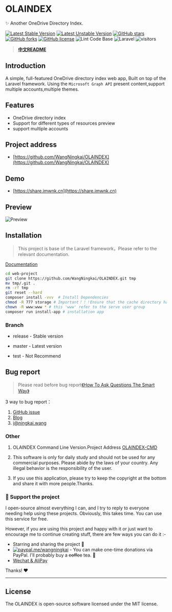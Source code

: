 # OLAINDEX

✨ Another OneDrive Directory Index.

[![Latest Stable Version](https://poser.pugx.org/wangningkai/olaindex/v/stable)](https://packagist.org/packages/wangningkai/olaindex)
[![Latest Unstable Version](https://poser.pugx.org/wangningkai/olaindex/v/unstable)](//packagist.org/packages/wangningkai/olaindex)
[![GitHub stars](https://img.shields.io/github/stars/WangNingkai/OLAINDEX.svg?style=flat-square)](https://github.com/WangNingkai/OLAINDEX/stargazers)
[![GitHub forks](https://img.shields.io/github/forks/WangNingkai/OLAINDEX.svg?style=flat-square)](https://github.com/WangNingkai/OLAINDEX/network)
[![GitHub license](https://img.shields.io/github/license/WangNingkai/OLAINDEX.svg?style=flat-square)](https://github.com/WangNingkai/OLAINDEX/blob/master/LICENSE)
![Lint Code Base](https://github.com/WangNingkai/OLAINDEX/workflows/Lint%20Code%20Base/badge.svg?branch=5.0)
![Laravel](https://github.com/WangNingkai/OLAINDEX/workflows/Laravel/badge.svg?branch=5.0)
![visitors](https://visitor-badge.laobi.icu/badge?page_id=WangNingkai.OLAINDEX)
    
> **[中文README](./README_CN.md)**

## Introduction

A simple, full-featured OneDrive directory index web app, Built on top of the Laravel framework. Using the `Microsoft Graph API` present content,support multiple accounts,multiple themes.

## Features

- OneDrive directory index
- Support for different types of resources preview
- support multiple accounts

## Project address

- [https://github.com/WangNingkai/OLAINDEX](https://github.com/WangNingkai/OLAINDEX)

## Demo

- [https://share.imwnk.cn](https://share.imwnk.cn)

## Preview

![Preview](https://ojpoc641y.qnssl.com/FpR4_obUhswLJXCEBgKOV4Pz7qg3.png)

## Installation

> This project is base of the Laravel framework，Please refer to the relevant documentation.

[Documentation](https://wangningkai.github.io/OLAINDEX)


```bash
cd web-project
git clone https://github.com/WangNingkai/OLAINDEX.git tmp 
mv tmp/.git . 
rm -rf tmp 
git reset --hard 
composer install -vvv  # Install Dependencies
chmod -R 777 storage # Important！！！Ensure that the cache directory has read and write permissions
chown -R www:www * # this 'www' refer to the serve user group
composer run install-app # installation app

```


### Branch

- release - Stable version

- master - Latest version

- test -  Not Recommend

## Bug report

> Please read before bug report[《How To Ask Questions The Smart Way》](http://www.catb.org/~esr/faqs/smart-questions.html)

3 way to bug report：

1. [GitHub issue](https://github.com/WangNingkai/OLAINDEX/issues) 
2. [Blog](https://imwnk.cn)
3. [i@ningkai.wang](mailto:i@ningkai.wang)

### Other

1. OLAINDEX Command Line Version.Project Address [OLAINDEX-CMD](https://git.io/OLACMD)

2. This software is only for daily study and should not be used for any commercial purposes. Please abide by the laws of your country. Any illegal behavior is the responsibility of the user.

3. If you use this application, please try to keep the copyright at the bottom and share it with more people.Thanks.

### :sparkling_heart: Support the project

I open-source almost everything I can, and I try to reply to everyone needing help using these projects. Obviously,
this takes time. You can use this service for free.

However, if you are using this project and happy with it or just want to encourage me to continue creating stuff, there are few ways you can do it :-

- Starring and sharing the project :rocket:
- [![paypal.me/wangningkai](https://ionicabizau.github.io/badges/paypal.svg)](https://www.paypal.me/wangningkai) - You can make one-time donations via PayPal. I'll probably buy a ~~coffee~~ tea. :tea:
- [Wechat & AliPay](https://pay.ningkai.wang)

Thanks! :heart:

--------

## License
The OLAINDEX is open-source software licensed under the MIT license.
